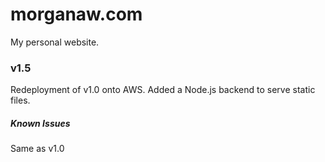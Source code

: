 # morganaw.com

My personal website.

### v1.5

Redeployment of v1.0 onto AWS. Added a Node.js backend to serve static files.

##### Known Issues

Same as v1.0
